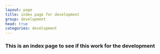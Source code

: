 ```yaml
---
layout: page
title: index page for development
group: development
head: true
categories: development
---
```


### This is an index page to see if this work for the development 
